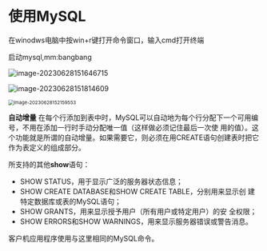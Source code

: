 # 使用MySQL

在winodws电脑中按win+r键打开命令窗口，输入cmd打开终端

启动mysql,mm:bangbang

![image-20230628151646715](E:\Code\GitHubProject\MySQL\assets\image-20230628151646715.png)

![image-20230628151814609](E:\Code\GitHubProject\MySQL\assets\image-20230628151814609.png)

<img src="E:\Code\GitHubProject\MySQL\assets\image-20230628152159553.png" alt="image-20230628152159553" style="zoom:67%;" />

**自动增量** 在每个行添加到表中时，MySQL可以自动地为每个行分配下一个可用编号，不用在添加一行时手动分配唯一值（这样做必须记住最后一次使 用的值）。这个功能就是所谓的自动增量。如果需要它，则必须在用CREATE语句创建表时把它作为表定义的组成部分。

所支持的其他**show**语句：

- SHOW STATUS，用于显示广泛的服务器状态信息；
- SHOW CREATE DATABASE和SHOW CREATE TABLE，分别用来显示创 建特定数据库或表的MySQL语句；
- SHOW GRANTS，用来显示授予用户（所有用户或特定用户）的安 全权限；
- SHOW ERRORS和SHOW WARNINGS，用来显示服务器错误或警告消息。

客户机应用程序使用与这里相同的MySQL命令。
